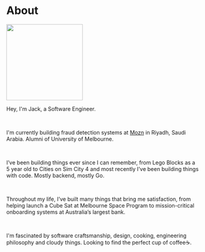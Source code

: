 # About

<img src="/static/images/avatar.jpeg" borderRadius="50%" width="200"/>

Hey, I'm Jack, a Software Engineer.

<br/>

I'm currently building fraud detection systems at [Mozn](https://www.mozn.sa/) in Riyadh, Saudi Arabia. Alumni of University of Melbourne.

<br/>

I’ve been building things ever since I can remember, from Lego Blocks as a 5 year old to Cities on Sim City 4 and most recently I’ve been building things with code. Mostly backend, mostly Go. 

<br/>

Throughout my life, I’ve built many things that bring me satisfaction, from helping launch a Cube Sat at Melbourne Space Program to mission-critical onboarding systems at Australia’s largest bank.

<br/>

I'm fascinated by software craftsmanship, design, cooking, engineering philosophy and cloudy things. Looking to find the perfect cup of coffee:coffee:.

